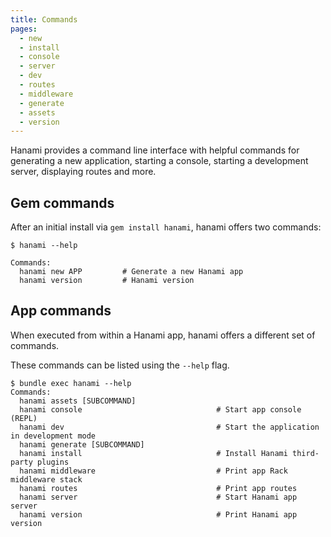 ```yaml
---
title: Commands
pages:
  - new
  - install
  - console
  - server
  - dev
  - routes
  - middleware
  - generate
  - assets
  - version
---
```


Hanami provides a command line interface with helpful commands for generating a new application, starting a console, starting a development server, displaying routes and more.

## Gem commands

After an initial install via `gem install hanami`, hanami offers two commands:

```shell
$ hanami --help

Commands:
  hanami new APP         # Generate a new Hanami app
  hanami version         # Hanami version
```

## App commands

When executed from within a Hanami app, hanami offers a different set of commands.

These commands can be listed using the `--help` flag.

```shell
$ bundle exec hanami --help
Commands:
  hanami assets [SUBCOMMAND]
  hanami console                              # Start app console (REPL)
  hanami dev                                  # Start the application in development mode
  hanami generate [SUBCOMMAND]
  hanami install                              # Install Hanami third-party plugins
  hanami middleware                           # Print app Rack middleware stack
  hanami routes                               # Print app routes
  hanami server                               # Start Hanami app server
  hanami version                              # Print Hanami app version
```
